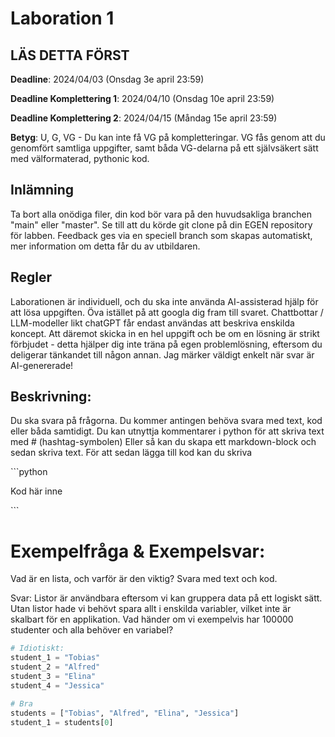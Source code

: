 # Laboration 1
## LÄS DETTA FÖRST
**Deadline**: 2024/04/03 (Onsdag 3e april 23:59)

**Deadline Komplettering 1**: 2024/04/10 (Onsdag 10e april 23:59)

**Deadline Komplettering 2**: 2024/04/15 (Måndag 15e april 23:59)

**Betyg**: U, G, VG - Du kan inte få VG på kompletteringar. VG fås genom att du genomfört samtliga uppgifter, samt båda VG-delarna på ett självsäkert sätt med välformaterad, pythonic kod.


## Inlämning
Ta bort alla onödiga filer, din kod bör vara på den huvudsakliga branchen "main" eller "master".
Se till att du körde git clone på din EGEN repository för labben.
Feedback ges via en speciell branch som skapas automatiskt, mer information om detta får du av utbildaren.

## Regler
Laborationen är individuell, och du ska inte använda AI-assisterad hjälp för att lösa uppgiften. Öva istället på att googla dig fram till svaret. Chattbottar / LLM-modeller likt chatGPT får endast användas att beskriva enskilda koncept. Att däremot skicka in en hel uppgift och be om en lösning är strikt förbjudet - detta hjälper dig inte träna på egen problemlösning, eftersom du deligerar tänkandet till någon annan. Jag märker väldigt enkelt när svar är AI-genererade!

## Beskrivning:
Du ska svara på frågorna. Du kommer antingen behöva svara med text, kod eller båda samtidigt. 
Du kan utnyttja kommentarer i python för att skriva text med # (hashtag-symbolen)
Eller så kan du skapa ett markdown-block och sedan skriva text.
För att sedan lägga till kod kan du skriva 

\```python 

Kod här inne

\```

# Exempelfråga & Exempelsvar:

Vad är en lista, och varför är den viktig? Svara med text och kod.

Svar:
Listor är användbara eftersom vi kan gruppera data på ett logiskt sätt. Utan listor hade vi behövt spara allt i enskilda variabler, vilket inte är skalbart för en applikation. Vad händer om vi exempelvis har 100000 studenter och alla behöver en variabel?

```python
# Idiotiskt:
student_1 = "Tobias"
student_2 = "Alfred"
student_3 = "Elina"
student_4 = "Jessica"

# Bra
students = ["Tobias", "Alfred", "Elina", "Jessica"]
student_1 = students[0]
```
